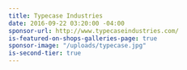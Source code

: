 ```yaml
---
title: Typecase Industries
date: 2016-09-22 03:20:00 -04:00
sponsor-url: http://www.typecaseindustries.com/
is-featured-on-shops-galleries-page: true
sponsor-image: "/uploads/typecase.jpg"
is-second-tier: true
---
```


